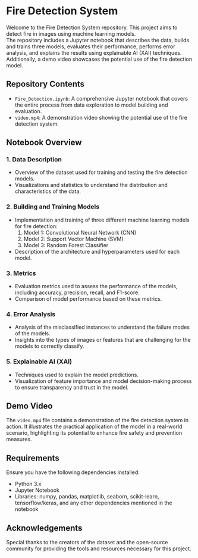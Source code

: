 # Fire Detection System

Welcome to the Fire Detection System repository. This project aims to detect fire in images using machine learning models. <br>
The repository includes a Jupyter notebook that describes the data, builds and trains three models, evaluates their performance,
performs error analysis, and explains the results using explainable AI (XAI) techniques. 
Additionally, a demo video showcases the potential use of the fire detection model.

## Repository Contents

- `Fire_Detection.ipynb`: A comprehensive Jupyter notebook that covers the entire process from data exploration to model building and evaluation.
- `video.mp4`: A demonstration video showing the potential use of the fire detection system.

## Notebook Overview

### 1. Data Description
- Overview of the dataset used for training and testing the fire detection models.
- Visualizations and statistics to understand the distribution and characteristics of the data.

### 2. Building and Training Models
- Implementation and training of three different machine learning models for fire detection:
  1. Model 1: Convolutional Neural Network (CNN)
  2. Model 2: Support Vector Machine (SVM)
  3. Model 3: Random Forest Classifier
- Description of the architecture and hyperparameters used for each model.

### 3. Metrics
- Evaluation metrics used to assess the performance of the models, including accuracy, precision, recall, and F1-score.
- Comparison of model performance based on these metrics.

### 4. Error Analysis
- Analysis of the misclassified instances to understand the failure modes of the models.
- Insights into the types of images or features that are challenging for the models to correctly classify.

### 5. Explainable AI (XAI)
- Techniques used to explain the model predictions.
- Visualization of feature importance and model decision-making process to ensure transparency and trust in the model.

## Demo Video

The `video.mp4` file contains a demonstration of the fire detection system in action. It illustrates the practical application of the model in a real-world scenario, highlighting its potential to enhance fire safety and prevention measures.

## Requirements

Ensure you have the following dependencies installed:
- Python 3.x
- Jupyter Notebook
- Libraries: numpy, pandas, matplotlib, seaborn, scikit-learn, tensorflow/keras, and any other dependencies mentioned in the notebook

## Acknowledgements

Special thanks to the creators of the dataset and the open-source community for providing the tools and resources necessary for this project.
